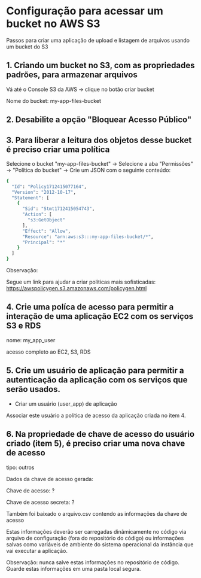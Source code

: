 # Configuração para acessar um bucket no AWS S3

Passos para criar uma aplicação de upload e listagem de arquivos usando um bucket do S3

## 1. Criando um bucket no S3, com as propriedades padrões, para armazenar arquivos

Vá até o Console S3 da AWS -> clique no botão criar bucket

Nome do bucket: my-app-files-bucket

## 2. Desabilite a opção "Bloquear Acesso Público"

## 3. Para liberar a leitura dos objetos desse bucket é preciso criar uma política

Selecione o bucket "my-app-files-bucket" -> Selecione a aba "Permissões" -> "Política do bucket" -> Crie um JSON com o seguinte conteúdo:

```bash
{
  "Id": "Policy1712415077164",
  "Version": "2012-10-17",
  "Statement": [
    {
      "Sid": "Stmt1712415054743",
      "Action": [
        "s3:GetObject"
      ],
      "Effect": "Allow",
      "Resource": "arn:aws:s3:::my-app-files-bucket/*",
      "Principal": "*"
    }
  ]
}
```

Observação: 

Segue um link para ajudar a criar políticas mais sofisticadas: 
https://awspolicygen.s3.amazonaws.com/policygen.html

## 4. Crie uma políca de acesso para permitir a interação de uma aplicação EC2 com os serviços S3 e RDS 

nome: my_app_user

acesso completo ao EC2, S3, RDS

## 5. Crie um usuário de aplicação para permitir a autenticação da aplicação com os serviços que serão usados. 

- Criar um usuário (user_app) de aplicação

Associar este usuário a política de acesso da aplicação criada no item 4. 

## 6. Na propriedade de chave de acesso do usuário criado (item 5), é preciso criar uma nova chave de acesso 
tipo: outros

Dados da chave de acesso gerada:

Chave de acesso: ?

Chave de acesso secreta: ?

Também foi baixado o arquivo.csv contendo as informações da chave de acesso

Estas informações deverão ser carregadas dinâmicamente no código via arquivo de configuração (fora do repositório do código) ou informações salvas como variáveis de ambiente do sistema operacional da instância que vai executar a aplicação.

Observação: nunca salve estas informações no repositório de código. Guarde estas informações em uma pasta local segura. 
